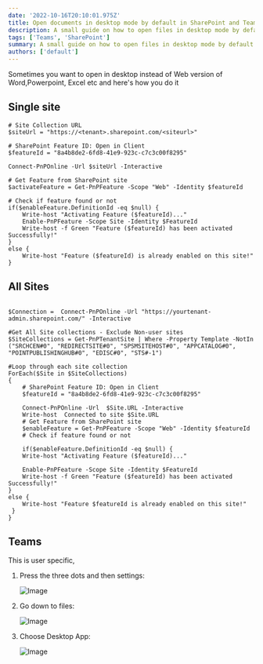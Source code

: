 ```yaml
---
date: '2022-10-16T20:10:01.975Z'
title: Open documents in desktop mode by default in SharePoint and Teams
description: A small guide on how to open files in desktop mode by default
tags: ['Teams', 'SharePoint']
summary: A small guide on how to open files in desktop mode by default
authors: ['default']
---
```


Sometimes you want to open in desktop instead of Web version of Word,Powerpoint, Excel etc and here's how you do it

## Single site

```
# Site Collection URL
$siteUrl = "https://<tenant>.sharepoint.com/<siteurl>"

# SharePoint Feature ID: Open in Client
$featureId = "8a4b8de2-6fd8-41e9-923c-c7c3c00f8295"

Connect-PnPOnline -Url $siteUrl -Interactive

# Get Feature from SharePoint site
$activateFeature = Get-PnPFeature -Scope "Web" -Identity $featureId

# Check if feature found or not
if($enableFeature.DefinitionId -eq $null) {
    Write-host "Activating Feature ($featureId)..."
    Enable-PnPFeature -Scope Site -Identity $FeatureId
    Write-host -f Green "Feature ($featureId) has been activated Successfully!"
}
else {
    Write-host "Feature ($featureId) is already enabled on this site!"
}

```

## All Sites

```

$Connection =  Connect-PnPOnline -Url "https://yourtenant-admin.sharepoint.com/" -Interactive

#Get All Site collections - Exclude Non-user sites
$SiteCollections = Get-PnPTenantSite | Where -Property Template -NotIn ("SRCHCEN#0", "REDIRECTSITE#0", "SPSMSITEHOST#0", "APPCATALOG#0", "POINTPUBLISHINGHUB#0", "EDISC#0", "STS#-1")

#Loop through each site collection
ForEach($Site in $SiteCollections)
{
    # SharePoint Feature ID: Open in Client
    $featureId = "8a4b8de2-6fd8-41e9-923c-c7c3c00f8295"

    Connect-PnPOnline -Url  $Site.URL -Interactive
    Write-host  Connected to site $Site.URL
    # Get Feature from SharePoint site
    $enableFeature = Get-PnPFeature -Scope "Web" -Identity $featureId
    # Check if feature found or not

    if($enableFeature.DefinitionId -eq $null) {
    Write-host "Activating Feature ($featureId)..."

    Enable-PnPFeature -Scope Site -Identity $FeatureId
    Write-host -f Green "Feature ($featureId) has been activated Successfully!"
}
else {
    Write-host "Feature $featureId is already enabled on this site!"
 }
}
```

## Teams

This is user specific,

1. Press the three dots and then settings:

   ![Image](/static/images/assets/OpenInDesktopDefault/1.png)

2. Go down to files:

   ![Image](/static/images/assets/OpenInDesktopDefault/3.png)

3. Choose Desktop App:

   ![Image](/static/images/assets/OpenInDesktopDefault/2.png)

